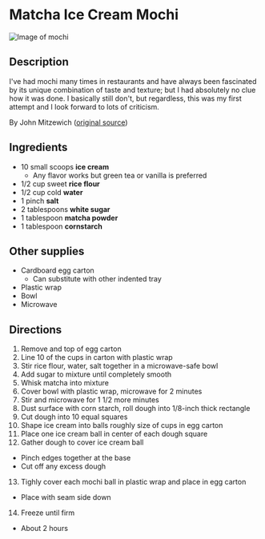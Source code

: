 # Matcha Ice Cream Mochi

![Image of mochi](https://www.allrecipes.com/thmb/xZsrC8KoHHw4Yx4UqjTgMciBYKU=/750x0/filters:no_upscale():max_bytes(150000):strip_icc():format(webp)/4531104-green-tea-mochi-ice-cream-Chef-John-1x1-1-04a3ccfbd03d42b58741235b61ea02a5.jpg)

## Description

I've had mochi many times in restaurants and have always been fascinated by its unique combination of taste and texture; but I had absolutely no clue how it was done. I basically still don't, but regardless, this was my first attempt and I look forward to lots of criticism.

By John Mitzewich ([original source](https://www.allrecipes.com/recipe/238918/green-tea-mochi-ice-cream/))

## Ingredients
- 10 small scoops **ice cream**
  - Any flavor works but green tea or vanilla is preferred
- 1/2 cup sweet **rice flour**
- 1/2 cup cold **water**
- 1 pinch **salt**
- 2 tablespoons **white sugar**
- 1 tablespoon **matcha powder**
- 1 tablespoon **cornstarch**

## Other supplies
- Cardboard egg carton
  - Can substitute with other indented tray
- Plastic wrap
- Bowl
- Microwave

## Directions
1. Remove and top of egg carton
2. Line 10 of the cups in carton with plastic wrap
3. Stir rice flour, water, salt together in a microwave-safe bowl
4. Add sugar to mixture until completely smooth
5. Whisk matcha into mixture
6. Cover bowl with plastic wrap, microwave for 2 minutes
7. Stir and microwave for 1 1/2 more minutes
8. Dust surface with corn starch, roll dough into 1/8-inch thick rectangle
9. Cut dough into 10 equal squares
10. Shape ice cream into balls roughly size of cups in egg carton
11. Place one ice cream ball in center of each dough square
12. Gather dough to cover ice cream ball
  - Pinch edges together at the base
  - Cut off any excess dough
13. Tighly cover each mochi ball in plastic wrap and place in egg carton
  - Place with seam side down
14. Freeze until firm
  - About 2 hours
